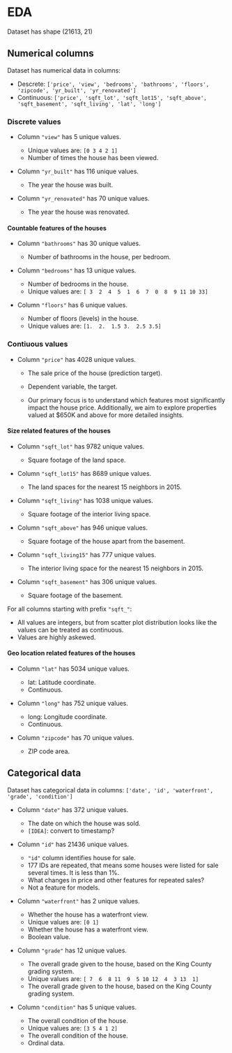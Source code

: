 # EDA

Dataset has shape (21613, 21)

## Numerical columns
Dataset has numerical data in columns: 
- Descrete: `['price', 'view', 'bedrooms', 'bathrooms', 'floors', 'zipcode', 'yr_built', 'yr_renovated']`
- Continuous: `['price', 'sqft_lot', 'sqft_lot15', 'sqft_above', 'sqft_basement', 'sqft_living', 'lat', 'long']`

### Discrete values

- Column `"view"` has 5 unique values.
  - Unique values are: `[0 3 4 2 1]`
   - Number of times the house has been viewed.

- Column `"yr_built"` has 116 unique values.
  - The year the house was built.
- Column `"yr_renovated"` has 70 unique values.
  - The year the house was renovated.

#### Countable features of the houses

- Column `"bathrooms"` has 30 unique values.
  - Number of bathrooms in the house, per bedroom.

- Column `"bedrooms"` has 13 unique values.
  - Number of bedrooms in the house.
  - Unique values are:
 `[ 3  2  4  5  1  6  7  0  8  9 11 10 33]`

- Column `"floors"` has 6 unique values.
  -  Number of floors (levels) in the house.
  - Unique values are:
 `[1.  2.  1.5 3.  2.5 3.5]`

### Contiuous values
- Column `"price"` has 4028 unique values.
  - The sale price of the house (prediction target).

  - Dependent variable, the target.
  - Our primary focus is to understand which features most significantly impact the house price. Additionally, we aim to explore properties valued at $650K and above for more detailed insights.

#### Size related features of the houses
- Column `"sqft_lot"` has 9782 unique values.
  - Square footage of the land space.

- Column `"sqft_lot15"` has 8689 unique values.
  - The land spaces for the nearest 15 neighbors in 2015.

- Column `"sqft_living"` has 1038 unique values.
  - Square footage of the interior living space.

- Column `"sqft_above"` has 946 unique values.
  - Square footage of the house apart from the basement.
  
- Column `"sqft_living15"` has 777 unique values.
  - The interior living space for the nearest 15 neighbors in 2015.
  
- Column `"sqft_basement"` has 306 unique values.
  - Square footage of the basement.
  
For all columns starting with prefix `"sqft_"`:
  - All values are integers, but from scatter plot distribution looks like the values can be treated as continuous.
  - Values are highly askewed.

#### Geo location related features of the houses
- Column `"lat"` has 5034 unique values.
  - lat: Latitude coordinate.
  - Continuous.

- Column `"long"` has 752 unique values.
  - long: Longitude coordinate.
  - Continuous.

- Column `"zipcode"` has 70 unique values.
  - ZIP code area.

## Categorical data

Dataset has categorical data in columns:
```['date', 'id', 'waterfront', 'grade', 'condition']```

- Column `"date"` has 372 unique values.
  - The date on which the house was sold.
  - `[IDEA]`: convert to timestamp?

- Column `"id"` has 21436 unique values.
  - `"id"` column identifies house for sale. 
  - 177 IDs are repeated, that means some houses were listed for sale several times. It is less than 1%.
  - What changes in price and other features for repeated sales?
  - Not a feature for models.

- Column `"waterfront"` has 2 unique values.
  - Whether the house has a waterfront view.
  - Unique values are: `[0 1]`
  - Whether the house has a waterfront view.
  - Boolean value.

- Column `"grade"` has 12 unique values.
  - The overall grade given to the house, based on the King County grading system.
  - Unique values are:
 `[ 7  6  8 11  9  5 10 12  4  3 13  1]`
  - The overall grade given to the house, based on the King County grading system.

- Column `"condition"` has 5 unique values.
  - The overall condition of the house.
  - Unique values are: `[3 5 4 1 2]`
  - The overall condition of the house.
  - Ordinal data.